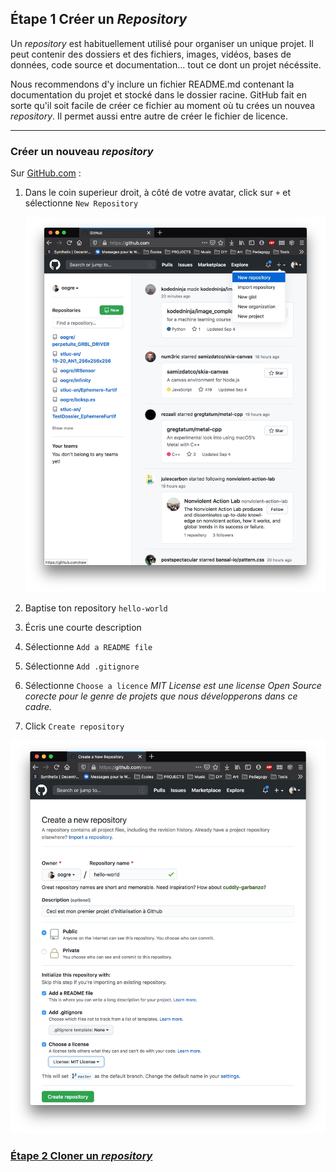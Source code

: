 ## **Étape 1** Créer un *Repository*

Un *repository* est habituellement utilisé pour organiser un unique projet. Il peut contenir des dossiers et des fichiers, images, vidéos, bases de données, code source et documentation... tout ce dont un projet nécéssite. 

Nous recommendons d'y inclure un fichier README.md contenant la documentation du projet et stocké dans le dossier racine. GitHub fait en sorte qu'il soit facile de créer ce fichier au moment où tu crées un nouvea *repository*. Il permet aussi entre autre de créer le fichier de licence.

---

### Créer un nouveau *repository*

Sur [GitHub.com](https://github.com) :

1. Dans le coin superieur droit, à côté de votre avatar, click sur `+` et sélectionne `New Repository`
   
   ![newRepojpg](./images/newRepo.jpg)

2. Baptise ton repository `hello-world`

3. Écris une courte description

4. Sélectionne `Add a README file`

5. Sélectionne `Add .gitignore`

6. Sélectionne `Choose a licence` *MIT License est une license Open Source corecte pour le genre de projets que nous développerons dans ce cadre.*

7. Click `Create repository`

![createRepojpg](./images/createRepo.jpg)

### [**Étape 2** Cloner un *repository*](./cloneRepository.md)
